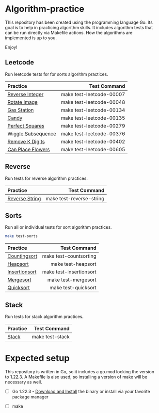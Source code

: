 # Algorithm-practice

This repository has been created using the programming language Go. Its goal
is to help in practicing algorithm skills. It includes algorithm tests that 
can be run directly via Makefile actions. How the algorithms are implemented 
is up to you.

Enjoy!


## Leetcode

Run leetcode tests for for sorts algorithm practices.

| Practice                                                                                                       | Test Command             |
| :---                                                                                                           |                     ---: |
| [Reverse Integer](https://github.com/chadwpry/algorithm-practices/blob/main/lc/00007_reverse_integer.go)       | make test-leetcode-00007 |
| [Rotate Image](https://github.com/chadwpry/algorithm-practices/blob/main/lc/00048_rotate_image.go)             | make test-leetcode-00048 |
| [Gas Station](https://github.com/chadwpry/algorithm-practices/blob/main/lc/00134_gas_station.go)               | make test-leetcode-00134 |
| [Candy](https://github.com/chadwpry/algorithm-practices/blob/main/lc/00135_candy.go)                           | make test-leetcode-00135 |
| [Perfect Squares](https://github.com/chadwpry/algorithm-practices/blob/main/lc/00279_perfect_squares.go)       | make test-leetcode-00279 |
| [Wiggle Subsequence](https://github.com/chadwpry/algorithm-practices/blob/main/lc/00376_wiggle_subsequence.go) | make test-leetcode-00376 |
| [Remove K Digits](https://github.com/chadwpry/algorithm-practices/blob/main/lc/00402_remove_k_digits.go)       | make test-leetcode-00402 |
| [Can Place Flowers](https://github.com/chadwpry/algorithm-practices/blob/main/lc/00605_can_place_flowers.go)   | make test-leetcode-00605 |


## Reverse

Run tests for reverse algorithm practices.

| Practice                                                                                                       | Test Command             |
| :---                                                                                                           |                     ---: |
| [Reverse String](https://github.com/chadwpry/algorithm-practices/blob/main/strings/reverse_string.go)          | make test-reverse-string |


## Sorts

Run all or individual tests for sort algorithm practices.

```sh
make test-sorts
```

| Practice                                                                                                       | Test Command             |
| :---                                                                                                           |                     ---: |
| [Countingsort](https://github.com/chadwpry/algorithm-practices/blob/main/sorts/countingsort.go)                | make test-countsorting   |
| [Heapsort](https://github.com/chadwpry/algorithm-practices/blob/main/sorts/heapsort.go)                        | make test-heapsort       |
| [Insertionsort](https://github.com/chadwpry/algorithm-practices/blob/main/sorts/insertionsort.go)              | make test-insertionsort  |
| [Mergesort](https://github.com/chadwpry/algorithm-practices/blob/main/sorts/mergesort.go)                      | make test-mergesort      |
| [Quicksort](https://github.com/chadwpry/algorithm-practices/blob/main/sorts/quicksort.go)                      | make test-quicksort      |


## Stack

Run tests for stack algorithm practices.

| Practice                                                                                                       | Test Command             |
| :---                                                                                                           |                     ---: |
| [Stack](https://github.com/chadwpry/algorithm-practices/blob/main/stacks/stack.go)                             | make test-stack          |


# Expected setup

This repository is written in Go, so it includes a go.mod locking the version 
to 1.22.3. A Makefile is also used, so installing a version of make will be 
necessary as well.

- [ ] Go 1.22.3 - [Download and Install](https://go.dev/dl/) the binary or install via your 
    favorite package manager

- [ ] make

